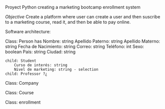 Proyect Python creating a marketing bootcamp enrollment system

*Objective* 
Create a platform where user can create a user and then suscribe to a marketing course, read it, and then be able to pay online. 

Software architecture: 

Class: Person
has
    Nombre: string
    Apellido Paterno: string
    Apellido Materno: string
    Fecha de Nacimiento: string
    Correo: string
    Teléfono: int
    Sexo: boolean
    País: string
    Ciudad: string

    child: Student
        Curso de interés: string
        Nivel de marketing: string - selection
    child: Professor ?¿

Class: Company

Class: Course

Class: enrollment